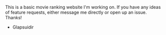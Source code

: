 This is a basic movie ranking website I'm working on. If you have any ideas of feature requests, either message me directly or open up an issue.
Thanks!
- Glapsuidir
